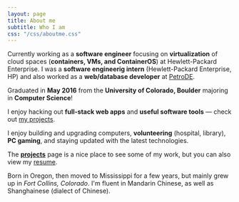 ```yaml
---
layout: page
title: About me
subtitle: Who I am
css: "/css/aboutme.css"
---
```

<div id="aboutme-section">

<p class="about-text">
<span class="fa fa-briefcase about-icon"></span>
Currently working as a <strong>software engineer</strong> focusing on <strong>virtualization</strong> of cloud spaces (<strong>containers, VMs, and ContainerOS</strong>) at Hewlett-Packard Enterprise. I was a <strong>software engineerig intern</strong> (Hewlett-Packard Enterprise, HP) and also worked as a <strong>web/database developer</strong> at <a href="https://petrode.com/" target="blank">PetroDE</a>.
</p>

<p class="about-text">
<span class="fa fa-graduation-cap about-icon"></span>
Graduated in <strong>May 2016</strong> from the <strong>University of Colorado, Boulder</strong> majoring in <strong>Computer Science</strong>!
</p>

<p class="about-text">
<span class="fa fa-code about-icon"></span>
I enjoy hacking out <strong>full-stack web apps</strong> and <strong>useful software tools</strong> &mdash; check out <a href="{{ site.url }}/projects">my projects</a>.
</p>

<p class="about-text">
<span class="fa fa-heart about-icon"></span>
I enjoy building and upgrading computers, <strong>volunteering</strong> (hospital, library), <strong>PC gaming</strong>, and staying updated with the latest technologies.
</p>

<p class="about-text">
<span class="fa fa-file-text-o about-icon"></span>
The <strong><a href="{{ site.url }}/projects">projects</a></strong> page is a nice place to see some of my work, but you can also view my <a href="https://drive.google.com/file/d/0B8mMgx7E3Dn9OEZtYng1Nmc4RDQ/view" target="blank">resume</a>.
</p>

<p class="about-text">
<span class="fa fa-globe about-icon"></span>
Born in Oregon, then moved to Mississippi for a few years, but mainly grew up in <i>Fort Collins, Colorado</i>. I'm fluent in Mandarin Chinese, as well as Shanghainese (dialect of Chinese).
</p>

</div>
